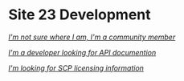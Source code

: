 Site 23 Development
===================

*[I'm not sure where I am, I'm a community member](https://site23.iriscore.dev)*

*[I'm a developer looking for API documention](/iriscore/site23/developer/)*

*[I'm looking for SCP licensing information](/iriscore/site23/license/)*